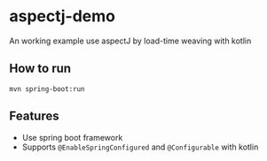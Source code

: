 # aspectj-demo
An working example use aspectJ by load-time weaving with kotlin

## How to run
```
mvn spring-boot:run
```

## Features
* Use spring boot framework
* Supports `@EnableSpringConfigured` and `@Configurable` with kotlin

